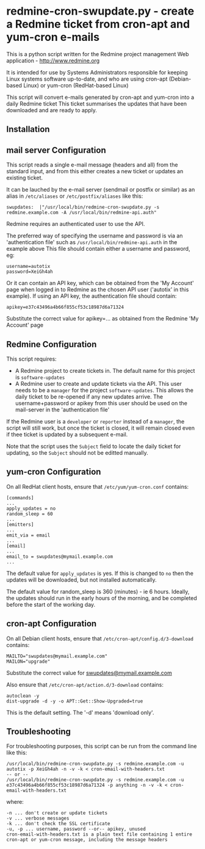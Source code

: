 redmine-cron-swupdate.py - create a Redmine ticket from cron-apt and yum-cron e-mails
=====================================================================================

This is a python script written for the Redmine project management Web application - http://www.redmine.org

It is intended for use by Systems Administrators responsible for keeping Linux systems software up-to-date, and who are using cron-apt (Debian-based Linux) or yum-cron (RedHat-based Linux)

This script will convert e-mails generated by cron-apt and yum-cron into a daily Redmine ticket
This ticket summarises the updates that have been downloaded and are ready to apply.

Installation
------------

mail server Configuration
-------------------------
This script reads a single e-mail message (headers and all) from the standard input, and from this either creates a new ticket or updates an existing ticket.

It can be lauched by the e-mail server (sendmail or postfix or similar) as an alias in `/etc/aliases` or `/etc/postfix/aliases` like this:

```
swupdates:	|"/usr/local/bin/redmine-cron-swupdate.py -s redmine.example.com -A /usr/local/bin/redmine-api.auth"
```

Redmine requires an authenticated user to use the API.

The preferred way of specifying the username and password is via an 'authentication file' such as `/usr/local/bin/redmine-api.auth` in the example above
This file should contain either a username and password, eg:
```
username=autotix
password=XeiGh4ah
```
Or it can contain an API key, which can be obtained from the 'My Account' page when logged in to Redmine as the chosen API user ('autotix' in this example).
If using an API key, the authentication file should contain:
```
apikey=e37c43496a4b66f855cf53c18987d6a71324
```
Substitute the correct value for apikey=... as obtained from the Redmine 'My Account' page

Redmine Configuration
---------------------
This script requires:
* A Redmine project to create tickets in.
The default name for this project is `software-updates`
* A Redmine user to create and update tickets via the API.
This user needs to be a `manager` for the project `software-updates`.
This allows the daily ticket to be re-opened if any new updates arrive.
The username+password or apikey from this user should be used on the mail-server in the 'authentication file'

If the Redmine user is a `developer` or `reporter` instead of a `manager`, the script will still work, but once the ticket is closed, it will remain closed even if thee ticket is updated by a subsequent e-mail.

Note that the script uses the `Subject` field to locate the daily ticket for updating, so the `Subject` should not be editted manually.

yum-cron Configuration
----------------------
On all RedHat client hosts, ensure that `/etc/yum/yum-cron.conf` contains:
```
[commands]
...
apply_updates = no
random_sleep = 60
...
[emitters]
...
emit_via = email
...
[email]
...
email_to = swupdates@mymail.example.com
...
```
The default value for `apply_updates` is yes. If this is changed to `no` then the updates will be downloaded, but not installed automatically.

The default value for random_sleep is 360 (minutes) - ie 6 hours.
Ideally, the updates should run in the early hours of the morning, and be completed before the start of the working day.

cron-apt Configuration
----------------------
On all Debian client hosts, ensure that `/etc/cron-apt/config.d/3-download` contains:
```
MAILTO="swupdates@mymail.example.com"
MAILON="upgrade"
```
Substitute the correct value for swupdates@mymail.example.com

Also ensure that `/etc/cron-apt/action.d/3-download` contains:
```
autoclean -y
dist-upgrade -d -y -o APT::Get::Show-Upgraded=true
```
This is the default setting. The '-d' means 'download only'.

Troubleshooting
---------------
For troubleshooting purposes, this script can be run from the command line like this:
```
/usr/local/bin/redmine-cron-swupdate.py -s redmine.example.com -u autotix -p XeiGh4ah -n -v -k < cron-email-with-headers.txt
-- or --
/usr/local/bin/redmine-cron-swupdate.py -s redmine.example.com -u e37c43496a4b66f855cf53c18987d6a71324 -p anything -n -v -k < cron-email-with-headers.txt
```
where:

    -n ... don't create or update tickets
    -v ... verbose messages
    -k ... don't check the SSL certificate
    -u, -p ... username, password --or-- apikey, unused
    cron-email-with-headers.txt is a plain text file containing 1 entire cron-apt or yum-cron message, including the message headers

